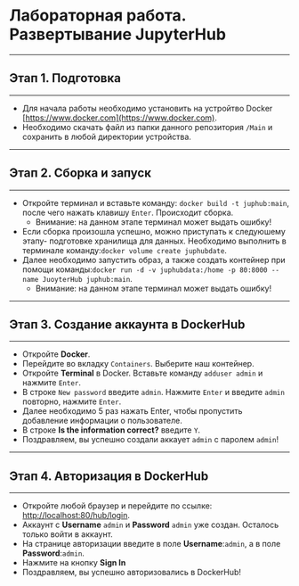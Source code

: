# Лабораторная работа. Развертывание JupyterHub
---
## Этап 1. Подготовка
---
- Для начала работы необходимо установить на устройтво Docker [https://www.docker.com](https://www.docker.com).
- Необходимо скачать файл из папки данного репозитория ```/Main``` и сохранить в любой директории устройства.
---
## Этап 2. Сборка и запуск
---
- Откройте терминал и вставьте команду: ```docker build -t juphub:main```, после чего нажать клавишу ```Enter```. Происходит сборка.
  - Внимание: на данном этапе терминал может выдать ошибку!
- Если сборка произошла успешно, можно приступать к следуюшему этапу- подготовке хранилища для данных. Необходимо выполнить в терминале команду:```docker volume create juphubdate```. 
- Далее необходимо запустить образ, а также создать контейнер при помощи команды:```docker run -d -v juphubdata:/home -p 80:8000 --name JuoyterHub juphub:main```.
  - Внимание: на данном этапе терминал может выдать ошибку!
---
## Этап 3. Создание аккаунта в DockerHub
---
- Откройте __Docker__.
- Перейдите во вкладку ```Containers```. Выберите наш контейнер.
- Откройте __Terminal__ в Docker. Вставьте команду ```adduser admin``` и нажмите ```Enter```.
- В строке ```New password``` введите ```admin```. Нажмите ```Enter``` и введите ```admin``` повторно, нажмите ```Enter```.
- Далее необходимо 5 раз нажать Enter, чтобы пропустить добавление информации о пользователе.
- В строке __Is the information correct?__ введите ```Y```.
- Поздравляем, вы успешно создали аккаует ```admin``` с паролем ```admin```!
---
## Этап 4. Авторизация в DockerHub
---
- Откройте любой браузер и перейдите по ссылке: [http://localhost:80/hub/login](http://localhost:80/hub/login).
- Аккаунт с __Username__ ```admin``` и __Password__ ```admin``` уже создан. Осталось только войти в аккаунт.
- На странице авторизации введите в поле __Username__:```admin```, а в поле __Password__:```admin```.
- Нажмите на кнопку __Sign In__
- Поздравляем, вы успешно авторизовались в DockerHub!
